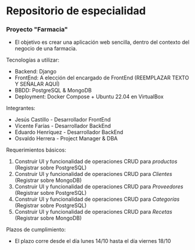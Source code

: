 # Repositorio de especialidad

### Proyecto "Farmacia"

- El objetivo es crear una aplicación web sencilla, dentro del contexto del
negocio de una farmacia.

Tecnologías a utilizar:
- Backend: Django 
- FrontEnd: A elección del encargado de FrontEnd (REEMPLAZAR TEXTO Y SEÑALAR AQUÍ)
- BBDD: PostgreSQL & MongoDB
- Deployment: Docker Compose + Ubuntu 22.04 en VirtualBox 

Integrantes:
* Jesús Castillo - Desarrollador FrontEnd
* Vicente Farías - Desarrollador BackEnd
* Eduardo Henríquez - Desarrollador BackEnd
* Osvaldo Herrera - Project Manager & DBA

Requerimientos básicos:
1. Construir UI y funcionalidad de operaciones CRUD para *productos* (Registrar sobre PostgreSQL)
2. Construir UI y funcionalidad de operaciones CRUD para *Clientes* (Registrar sobre MongoDB)
3. Construir UI y funcionalidad de operaciones CRUD para *Proveedores* (Registrar sobre PostgreSQL)
4. Construir UI y funcionalidad de operaciones CRUD para *Categorías* (Registrar sobre PostgreSQL)
5. Construir UI y funcionalidad de operaciones CRUD para *Recetas* (Registrar sobre MongoDB)

Plazos de cumplimiento:
* El plazo corre desde el día lunes 14/10 hasta el día viernes 18/10 
